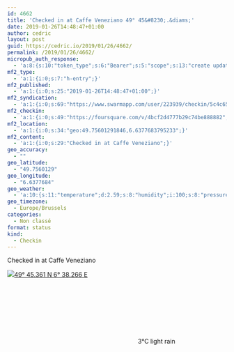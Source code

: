 ```yaml
---
id: 4662
title: 'Checked in at Caffe Veneziano 49° 45&#8230;.&diams;'
date: 2019-01-26T14:48:47+01:00
author: cedric
layout: post
guid: https://cedric.io/2019/01/26/4662/
permalink: /2019/01/26/4662/
micropub_auth_response:
  - 'a:8:{s:10:"token_type";s:6:"Bearer";s:5:"scope";s:13:"create update";s:2:"me";s:18:"https://cedric.io/";s:9:"issued_by";s:45:"https://cedric.io/wp-json/indieauth/1.0/token";s:9:"client_id";s:27:"https://ownyourswarm.p3k.io";s:9:"issued_at";i:1542614471;s:4:"user";i:1;s:13:"last_accessed";i:1548510545;}'
mf2_type:
  - 'a:1:{i:0;s:7:"h-entry";}'
mf2_published:
  - 'a:1:{i:0;s:25:"2019-01-26T14:48:47+01:00";}'
mf2_syndication:
  - 'a:1:{i:0;s:69:"https://www.swarmapp.com/user/223939/checkin/5c4c653f4aa3f8002cca4fc1";}'
mf2_checkin:
  - 'a:1:{i:0;s:49:"https://foursquare.com/v/4bcf2d4777b29c74be888882";}'
mf2_location:
  - 'a:1:{i:0;s:34:"geo:49.75601291846,6.6377683795233";}'
mf2_content:
  - 'a:1:{i:0;s:29:"Checked in at Caffe Veneziano";}'
geo_accuracy:
  - ""
geo_latitude:
  - "49.7560129"
geo_longitude:
  - "6.6377684"
geo_weather:
  - 'a:10:{s:11:"temperature";d:2.59;s:8:"humidity";i:100;s:8:"pressure";i:1007;s:10:"cloudiness";i:90;s:4:"wind";a:2:{s:5:"speed";d:4.6;s:6:"degree";i:220;}s:7:"summary";s:10:"light rain";s:4:"icon";s:11:"wi-sprinkle";s:10:"visibility";i:400;s:7:"sunrise";s:25:"2019-01-26T08:14:14+01:00";s:6:"sunset";s:25:"2019-01-26T17:17:35+01:00";}'
geo_timezone:
  - Europe/Brussels
categories:
  - Non classé
format: status
kind:
  - Checkin
---
```

Checked in at Caffe Veneziano

<p class="sloc-display">
  <img class="icon-location" aria-label="Location: " aria-hidden="true" src="https://cedric.io/wp-content/plugins/simple-location/location.svg" /><span class="p-location"><data class="p-latitude" value="49.756013"></data><data class="p-longitude" value="6.637768"></data><a href="https://www.openstreetmap.org/?mlat=49.7560129&mlon=6.6377684#map=13/49.7560129/6.6377684">49° 45.361 N 6° 38.266 E</a></span><br /><span aria-label="light rain" title="light rain" ><svg class="svg-icon svg-wi-sprinkle" aria-hidden="true"><use xlink:href="https://cedric.io/wp-content/plugins/simple-location/weather-icons.svg#wi-sprinkle"></use></svg></span><span class="p-temperature">3&deg;C</span>&nbsp;light rain
</p>